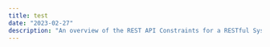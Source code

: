```yaml
---
title: test
date: "2023-02-27"
description: "An overview of the REST API Constraints for a RESTful System"
---
```

